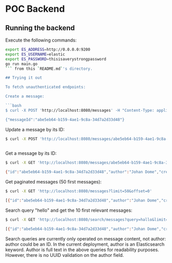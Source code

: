 # POC Backend

## Running the backend

Execute the following commands:

```bash
export ES_ADDRESS=http://0.0.0.0:9200
export ES_USERNAME=elastic
export ES_PASSWORD=thisisaverystrongpassword
go run main.go
``` from this `README.md`'s directory.

## Trying it out

To fetch unauthenticated endpoints:

Create a message:

```bash
$ curl -X POST 'http://localhost:8080/messages' -H "Content-Type: application/json" -d '{"author":"Johan Dome", "content":"Hallo World!"}'

{"messageId":"abe5eb64-b159-4ae1-9c8a-34d7a2d33d48"}
```

Update a message by its ID:

```bash
$ curl -X POST 'http://localhost:8080/messages/abe5eb64-b159-4ae1-9c8a-34d7a2d33d48' -H "Content-Type: application/json" -d '{"content":"Hola Warudo!"}'
 
```

Get a message by its ID:

```bash
$ curl -X GET 'http://localhost:8080/messages/abe5eb64-b159-4ae1-9c8a-34d7a2d33d48'

{"id":"abe5eb64-b159-4ae1-9c8a-34d7a2d33d48","author":"Johan Dome","createdAt":"2025-04-27T18:11:02.20737248+02:00","content":"Hallo World!"}
```

Get paginated messages (50 first messages):

```bash
$ curl -X GET 'http://localhost:8080/messages?limit=50&offset=0'

[{"id":"abe5eb64-b159-4ae1-9c8a-34d7a2d33d48","author":"Johan Dome","createdAt":"2025-04-27T11:49:29.43003473+02:00","content":"Hallo, world!"}]
```

Search query "hello" and get the 10 first relevant messages:

```bash
$ curl -X GET 'http://localhost:8080/search/messages?query=hallo&limit=10&offset=0'

[{"id":"abe5eb64-b159-4ae1-9c8a-34d7a2d33d48","author":"Johan Dome","createdAt":"2025-04-27T11:49:29.43003473+02:00","content":"Hallo, world!"}]
```

Search queries are currently only operated on message content, not author: author could be an ID. In the current deployment, author is an Elasticsearch keyword.
Author is full text in the above queries for readability purposes. However, there is no UUID validation on the author field.
